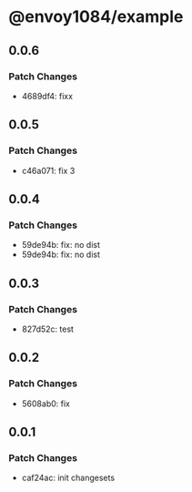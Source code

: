 # @envoy1084/example

## 0.0.6

### Patch Changes

-   4689df4: fixx

## 0.0.5

### Patch Changes

-   c46a071: fix 3

## 0.0.4

### Patch Changes

-   59de94b: fix: no dist
-   59de94b: fix: no dist

## 0.0.3

### Patch Changes

-   827d52c: test

## 0.0.2

### Patch Changes

-   5608ab0: fix

## 0.0.1

### Patch Changes

-   caf24ac: init changesets
